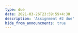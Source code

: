 ```yaml
---
type: due
date: 2021-03-26T23:59:59+4:30
description: 'Assignment #2 due'
hide_from_announcments: true
---
```

